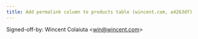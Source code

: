 ```yaml
---
title: Add permalink column to products table (wincent.com, a4263df)
---
```


Signed-off-by: Wincent Colaiuta &lt;win@wincent.com&gt;
